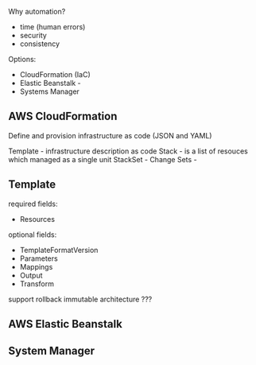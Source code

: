 Why automation?
* time (human errors)
* security
* consistency

Options:
* CloudFormation (IaC)
* Elastic Beanstalk - 
* Systems Manager 

AWS CloudFormation
---

Define and provision infrastructure as code (JSON and YAML)

Template - infrastructure description as code
Stack - is a list of resouces which managed as a single unit
StackSet -
Change Sets -

Template
---
required fields:
* Resources

optional fields:
* TemplateFormatVersion
* Parameters
* Mappings
* Output
* Transform

support rollback
immutable architecture ???

AWS Elastic Beanstalk
---


System Manager
---
